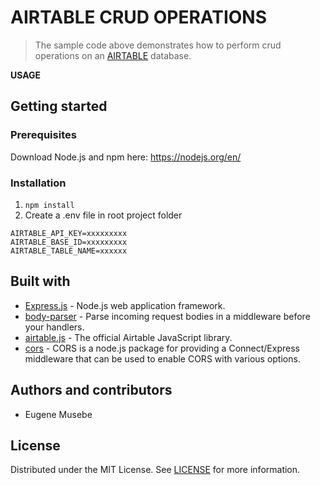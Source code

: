 # AIRTABLE CRUD OPERATIONS

> The sample code above demonstrates how to perform crud operations on an [AIRTABLE](https://airtable.com/) database.


**USAGE**

## Getting started
### Prerequisites
Download Node.js and npm here: https://nodejs.org/en/
### Installation
1. `npm install`
2. Create a .env file in root project folder


```
AIRTABLE_API_KEY=xxxxxxxxx
AIRTABLE_BASE_ID=xxxxxxxxx
AIRTABLE_TABLE_NAME=xxxxxx

```

## Built with
- [Express.js](https://github.com/expressjs/express) - Node.js web application framework.
- [body-parser](https://github.com/expressjs/body-parser) - Parse incoming request bodies in a middleware before your handlers.
- [airtable.js](https://github.com/Airtable/airtable.js) - The official Airtable JavaScript library.
- [cors](https://github.com/expressjs/cors) - CORS is a node.js package for providing a Connect/Express middleware that can be used to enable CORS with various options.

## Authors and contributors
- Eugene Musebe


## License
Distributed under the MIT License. See [LICENSE](LICENSE) for more information.
